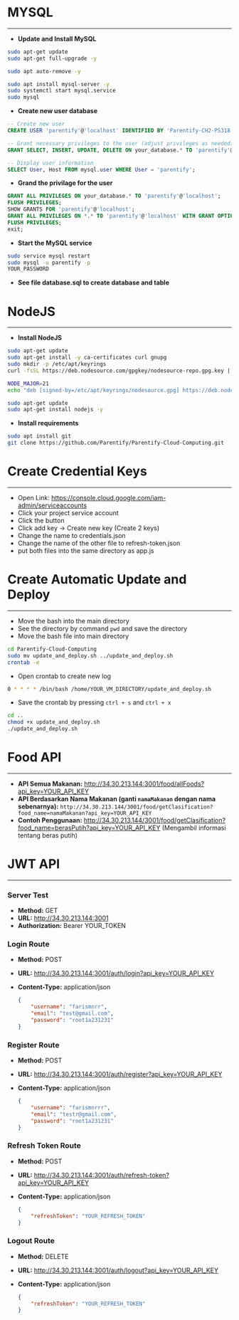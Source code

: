 # MYSQL
---
- **Update and Install MySQL**
```bash
sudo apt-get update
sudo apt-get full-upgrade -y
```
```bash
sudo apt auto-remove -y
```
```bash
sudo apt install mysql-server -y
sudo systemctl start mysql.service
sudo mysql
```

- **Create new user database**
```sql
-- Create new user
CREATE USER 'parentify'@'localhost' IDENTIFIED BY 'Parentify-CH2-PS318';

-- Grant necessary privileges to the user (adjust privileges as needed)
GRANT SELECT, INSERT, UPDATE, DELETE ON your_database.* TO 'parentify'@'localhost';

-- Display user information
SELECT User, Host FROM mysql.user WHERE User = 'parentify';
```

- **Grand the privilage for the user**
```sql
GRANT ALL PRIVILEGES ON your_database.* TO 'parentify'@'localhost';
FLUSH PRIVILEGES;
SHOW GRANTS FOR 'parentify'@'localhost';
GRANT ALL PRIVILEGES ON *.* TO 'parentify'@'localhost' WITH GRANT OPTION;
FLUSH PRIVILEGES;
exit;
```

- **Start the MySQL service**
```bash
sudo service mysql restart
sudo mysql -u parentify -p 
YOUR_PASSWORD
```
- **See file database.sql to create database and table**


# NodeJS
---
- **Install NodeJS**
```bash
sudo apt-get update
sudo apt-get install -y ca-certificates curl gnupg
sudo mkdir -p /etc/apt/keyrings
curl -fsSL https://deb.nodesource.com/gpgkey/nodesource-repo.gpg.key | sudo gpg --dearmor -o /etc/apt/keyrings/nodesource.gpg

NODE_MAJOR=21
echo "deb [signed-by=/etc/apt/keyrings/nodesource.gpg] https://deb.nodesource.com/node_$NODE_MAJOR.x nodistro main" | sudo tee /etc/apt/sources.list.d/nodesource.list

sudo apt-get update
sudo apt-get install nodejs -y
```

- **Install requirements**
```bash
sudo apt install git
git clone https://github.com/Parentify/Parentify-Cloud-Computing.git
```

# Create Credential Keys
---
- Open Link: https://console.cloud.google.com/iam-admin/serviceaccounts
- Click your project service account
- Click the button
- Click add key -> Create new key (Create 2 keys)
- Change the name to credentials.json
- Change the name of the other file to refresh-token.json
- put both files into the same directory as app.js

# Create Automatic Update and Deploy
---
- Move the bash into the main directory
- See the directory by command `pwd` and save the directory
- Move the bash file into main directory
```bash
cd Parentify-Cloud-Computing
sudo mv update_and_deploy.sh ../update_and_deploy.sh
crontab -e
```

- Open crontab to create new log
```bash
0 * * * * /bin/bash /home/YOUR_VM_DIRECTORY/update_and_deploy.sh
```
- Save the crontab by pressing `ctrl + s` and `ctrl + x`
  
```bash
cd ..
chmod +x update_and_deploy.sh
./update_and_deploy.sh
```

# Food API
---
- **API Semua Makanan:** http://34.30.213.144:3001/food/allFoods?api_key=YOUR_API_KEY
- **API Berdasarkan Nama Makanan (ganti `namaMakanan` dengan nama sebenarnya):** `http://34.30.213.144/3001/food/getClasification?food_name=namaMakanan?api_key=YOUR_API_KEY`
- **Contoh Penggunaan:** http://34.30.213.144/3001/food/getClasification?food_name=berasPutih?api_key=YOUR_API_KEY (Mengambil informasi tentang beras putih)

# JWT API
---
### Server Test
- **Method:** GET
- **URL:** http://34.30.213.144:3001
- **Authorization:** Bearer YOUR_TOKEN

### Login Route
- **Method:** POST
- **URL:** http://34.30.213.144:3001/auth/login?api_key=YOUR_API_KEY
- **Content-Type:** application/json

    ```json
    {
        "username": "farismnrr",
        "email": "test@gmail.com",
        "password": "root1a231231"
    }
    ```

### Register Route
- **Method:** POST
- **URL:** http://34.30.213.144:3001/auth/register?api_key=YOUR_API_KEY
- **Content-Type:** application/json

    ```json
    {
        "username": "farismnrrr",
        "email": "testr@gmail.com",
        "password": "root1a231231"
    }
    ```

### Refresh Token Route
- **Method:** POST
- **URL:** http://34.30.213.144:3001/auth/refresh-token?api_key=YOUR_API_KEY
- **Content-Type:** application/json

    ```json
    {
        "refreshToken": "YOUR_REFRESH_TOKEN"
    }
    ```

### Logout Route
- **Method:** DELETE
- **URL:** http://34.30.213.144:3001/auth/logout?api_key=YOUR_API_KEY
- **Content-Type:** application/json

    ```json
    {
        "refreshToken": "YOUR_REFRESH_TOKEN"
    }
    ```
